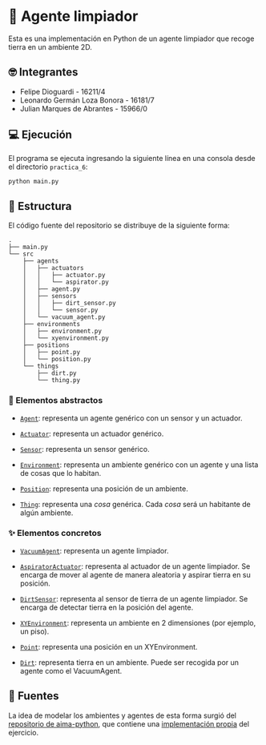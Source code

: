 # :broom: Agente limpiador

Esta es una implementación en Python de un agente limpiador
que recoge tierra en un ambiente 2D.

## :nerd_face: Integrantes

- Felipe Dioguardi - 16211/4
- Leonardo Germán Loza Bonora - 16181/7
- Julian Marques de Abrantes - 15966/0

## :computer: Ejecución

El programa se ejecuta ingresando la siguiente línea en una consola
desde el directorio `practica_6`:

```bash
python main.py
```

## :open_file_folder: Estructura

El código fuente del repositorio se distribuye de la siguiente forma:

```file-tree
.
├── main.py
└── src
    ├── agents
    │   ├── actuators
    │   │   ├── actuator.py
    │   │   └── aspirator.py
    │   ├── agent.py
    │   ├── sensors
    │   │   ├── dirt_sensor.py
    │   │   └── sensor.py
    │   └── vacuum_agent.py
    ├── environments
    │   ├── environment.py
    │   └── xyenvironment.py
    ├── positions
    │   ├── point.py
    │   └── position.py
    └── things
        ├── dirt.py
        └── thing.py
```

### :dizzy: Elementos abstractos

- [`Agent`](./src/agents/agent.py): representa un agente genérico
  con un sensor y un actuador.

- [`Actuator`](./src/agents/actuators/actuator.py): representa un actuador genérico.

- [`Sensor`](./src/agents/sensors/sensor.py): representa un sensor genérico.

- [`Environment`](./src/environments/environment.py): representa un ambiente genérico
  con un agente y una lista de cosas que lo habitan.

- [`Position`](./src/positions/position.py): representa una posición de un ambiente.

- [`Thing`](./src/things/thing.py): representa una _cosa_ genérica.
  Cada _cosa_ será un habitante de algún ambiente.

### :sparkles: Elementos concretos

- [`VacuumAgent`](./src/agents/vacuum_agent.py): representa un agente limpiador.

- [`AspiratorActuator`](./src/agents/actuators/aspirator.py): representa al actuador
  de un agente limpiador.
  Se encarga de mover al agente de manera aleatoria y aspirar tierra en su posición.

- [`DirtSensor`](./src/agents/sensors/dirt_sensor.py): representa al sensor de
  tierra de un agente limpiador. Se encarga de detectar tierra
  en la posición del agente.

- [`XYEnvironment`](./src/environments/xyenvironment.py): representa un ambiente
  en 2 dimensiones (por ejemplo, un piso).

- [`Point`](./src/positions/point.py): representa una posición en un XYEnvironment.

- [`Dirt`](./src/things/dirt.py): representa tierra en un ambiente.
  Puede ser recogida por un agente como el VacuumAgent.

## :book: Fuentes

La idea de modelar los ambientes y agentes de esta forma surgió del
[repositorio de aima-python](https://github.com/aimacode/aima-python),
que contiene una [implementación propia](https://github.com/aimacode/aima-python/blob/668a2fb0bcd28b4963648c1425f904baa3826a8f/agents.py#L730)
del ejercicio.
